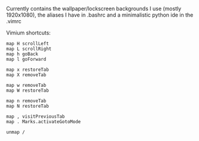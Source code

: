 Currently contains the wallpaper/lockscreen backgrounds I use (mostly 1920x1080), the aliases I have in .bashrc and a minimalistic python ide in the .vimrc
  
Vimium shortcuts:

```
map H scrollLeft
map L scrollRight
map h goBack
map l goForward

map x restoreTab
map X removeTab

map w removeTab
map W restoreTab

map n removeTab
map N restoreTab

map , visitPreviousTab
map . Marks.activateGotoMode

unmap /
```
